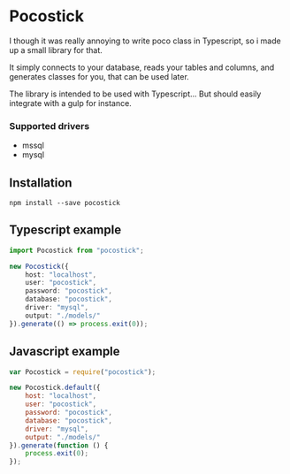 # Pocostick

I though it was really annoying to write poco class in Typescript, so i made up a small library for that.

It simply connects to your database, reads your tables and columns, and generates classes for you, that can be used later.

The library is intended to be used with Typescript... But should easily integrate with a gulp for instance.

### Supported drivers
- mssql
- mysql

## Installation

`npm install --save pocostick`

## Typescript example

```typescript
import Pocostick from "pocostick";

new Pocostick({
    host: "localhost",
    user: "pocostick",
    password: "pocostick",
    database: "pocostick",
    driver: "mysql",
    output: "./models/"
}).generate(() => process.exit(0));
```

## Javascript example

```javascript
var Pocostick = require("pocostick");

new Pocostick.default({
    host: "localhost",
    user: "pocostick",
    password: "pocostick",
    database: "pocostick",
    driver: "mysql",
    output: "./models/"
}).generate(function () {
    process.exit(0);
});
```